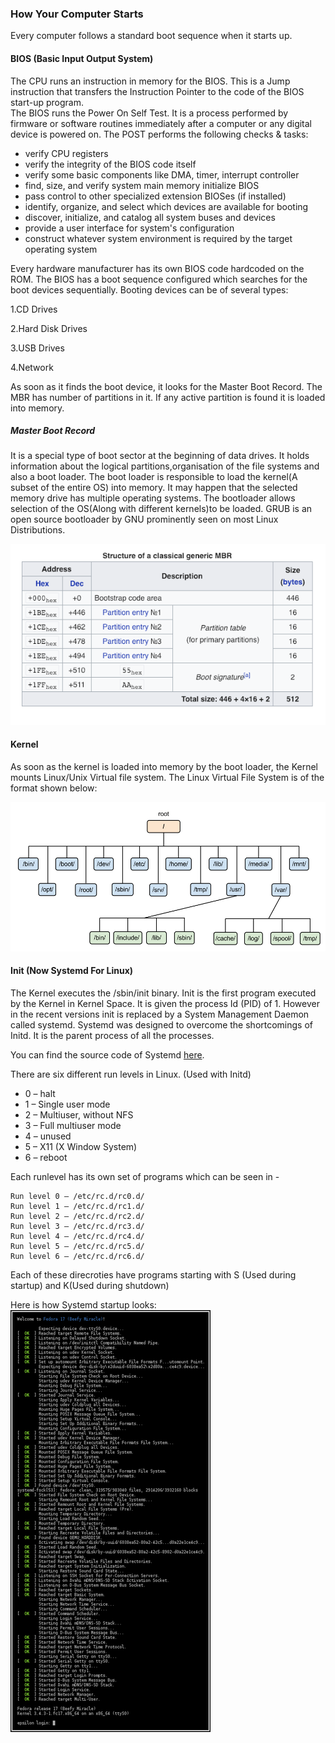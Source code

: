 ### How Your Computer Starts
Every computer follows a standard boot sequence when it starts up.

#### BIOS (Basic Input Output System)
The CPU runs an instruction in memory for the BIOS. This is a Jump instruction that transfers the Instruction Pointer to the code of the BIOS start-up program.  
The BIOS runs the Power On Self Test. It is a process performed by firmware or software routines immediately after a computer or any digital device is powered on. 
The POST performs the following checks & tasks: 

 - verify CPU registers
 - verify the integrity of the BIOS code itself
 - verify some basic components like DMA, timer, interrupt controller
 - find, size, and verify system main memory
initialize BIOS
 - pass control to other specialized extension BIOSes (if installed)
 - identify, organize, and select which devices are available for booting
 - discover, initialize, and catalog all system buses and devices
 - provide a user interface for system's configuration
 - construct whatever system environment is required by the target operating system

Every hardware manufacturer has its own BIOS code hardcoded on the ROM. 
The BIOS has a boot sequence configured which searches for the boot devices sequentially. 
Booting devices can be of several types:

1.CD Drives

2.Hard Disk Drives

3.USB Drives

4.Network

As soon as it finds the boot device, it looks for the Master Boot Record. The MBR has number of partitions in it. If any active partition is found it is loaded into memory.


##### Master Boot Record
It is a special type of boot sector at the beginning of data drives. It holds information about the logical partitions,organisation of the file systems and also a boot loader. The boot loader is responsible to load the kernel(A subset of the entire OS) into memory.
It may happen that the selected memory drive has multiple operating systems. The bootloader allows selection of the OS(Along with different kernels)to be loaded. GRUB is an open source bootloader by GNU prominently seen on most Linux Distributions. 

![Master Boot Record](mbr.png "Master Boot Record")

#### Kernel

As soon as the kernel is loaded into memory by the boot loader, the Kernel mounts Linux/Unix Virtual file system. 
The Linux Virtual File System is of the format shown below:

![Linux Virtual File System](lfs.png "Linux Virtual File System")

#### Init (Now Systemd For Linux)

The Kernel executes the /sbin/init binary. Init is the first program executed by the Kernel in Kernel Space. It is given the process Id (PID) of 1.
However in the recent versions init is replaced by a System Management Daemon called systemd. Systemd was designed to overcome the shortcomings of Initd. It is the parent process of all the processes.

You can find the source code of Systemd [here](https://github.com/systemd/systemd).

There are six different run levels in Linux. (Used with Initd)

* 0 – halt
* 1 – Single user mode
* 2 – Multiuser, without NFS
* 3 – Full multiuser mode
* 4 – unused
* 5 – X11 (X Window System)
* 6 – reboot

Each runlevel has its own set of programs which can be seen in - 

```
Run level 0 – /etc/rc.d/rc0.d/
Run level 1 – /etc/rc.d/rc1.d/
Run level 2 – /etc/rc.d/rc2.d/
Run level 3 – /etc/rc.d/rc3.d/
Run level 4 – /etc/rc.d/rc4.d/
Run level 5 – /etc/rc.d/rc5.d/
Run level 6 – /etc/rc.d/rc6.d/
```

Each of these direcroties have programs starting with S (Used during startup) and K(Used during shutdown)

Here is how Systemd startup looks:
![Systemd](systemd.png "Systemd")
